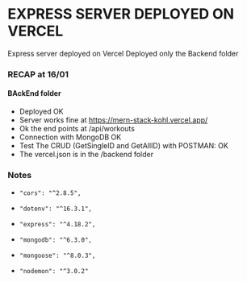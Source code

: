 # EXPRESS SERVER DEPLOYED ON VERCEL
Express server deployed on Vercel
Deployed only the Backend folder

### RECAP at 16/01
#### BAckEnd folder
* Deployed OK
* Server works fine at https://mern-stack-kohl.vercel.app/
* Ok the end points at /api/workouts
* Connection with MongoDB OK
* Test The CRUD (GetSingleID and GetAllID) with POSTMAN: OK
* The vercel.json is in the /backend folder

### Notes
*     "cors": "^2.8.5",
*     "dotenv": "^16.3.1",
*     "express": "^4.18.2",
*     "mongodb": "^6.3.0",
*     "mongoose": "^8.0.3",
*     "nodemon": "^3.0.2"
